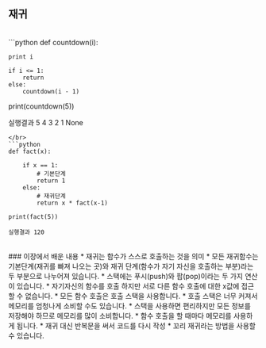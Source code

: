 ## 재귀

</br>
```python
def countdown(i):

    print i

    if i <= 1:
        return
    else:
        countdown(i - 1)

print(countdown(5))

실행결과
5
4
3
2
1
None
```
</br>
```python
def fact(x):

    if x == 1:
        # 기본단계
        return 1
    else:
        # 재귀단계
        return x * fact(x-1)

print(fact(5))

실행결과 120
```
</br>
### 이장에서 배운 내용
* 재귀는 함수가 스스로 호출하는 것을 의미
* 모든 재귀함수는 기본단계(재귀를 빠져 나오는 곳)와 재귀 단계(함수가 자기 자신을 호출하는 부분)라는 </br>두 부분으로 나누어져 있습니다.
* 스택에는 푸시(push)와 팝(pop)이라는 두 가지 연산이 있습니다.
    * 자기자신의 함수를 호출 하지만 서로 다른 함수 호출에 대한 x값에 접근할 수 없습니다.
* 모든 함수 호출은 호출 스택을 사용합니다.
* 호출 스택은 너무 커져서 메모리를 엄청나게 소비할 수도 있습니다.
    * 스택을 사용하면 편리하지만 모든 정보를 저장해야 하므로 메모리를 많이 소비합니다.
    * 함수 호출을 할 때마다 메모리를 사용하게 됩니다.
        * 재귀 대신 반복문을 써서 코드를 다시 작성
        * 꼬리 재귀라는 방법을 사용할 수 있습니다.


